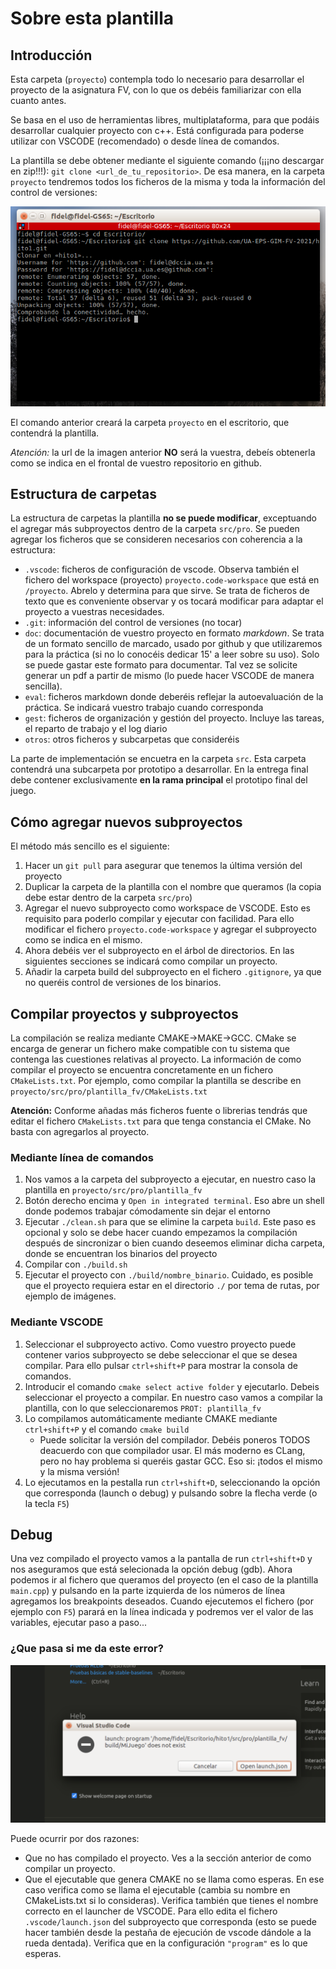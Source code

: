 # Sobre esta plantilla

## Introducción
Esta carpeta (`proyecto`) contempla todo lo necesario para desarrollar el proyecto de la asignatura FV, con lo que os debéis familiarizar con ella cuanto antes. 

Se basa en el uso de herramientas libres, multiplataforma, para que podáis desarrollar cualquier proyecto con c++. Está configurada para poderse utilizar con VSCODE (recomendado) o desde línea de comandos.

La plantilla se debe obtener mediante el siguiente comando (¡¡¡no descargar en zip!!!): `git clone <url_de_tu_repositorio>`. De esa manera, en la carpeta `proyecto` tendremos todos los ficheros de la misma y toda la información del control de versiones:

![](/otros/img/paso1.png)

El comando anterior creará la carpeta `proyecto` en el escritorio, que contendrá la plantilla.

*Atención:* la url de la imagen anterior **NO** será la vuestra, debeís obtenerla como se indica en el frontal de vuestro repositorio en github.

## Estructura de carpetas
La estructura de carpetas la plantilla **no se puede modificar**, exceptuando el agregar más subproyectos dentro de la carpeta `src/pro`. Se pueden agregar los ficheros que se consideren necesarios con coherencia a la estructura:

* `.vscode`: ficheros de configuración de vscode.  Observa también el fichero del workspace (proyecto) `proyecto.code-workspace` que está en `/proyecto`. Abrelo y determina para que sirve. Se trata de ficheros de texto que es conveniente observar y os tocará modificar para adaptar el proyecto a vuestras necesidades.
* `.git`: información del control de versiones (no tocar)
* `doc`: documentación de vuestro proyecto en formato *markdown*. Se trata de un formato sencillo de marcado, usado por github y que utilizaremos para la práctica (si no lo conocéis dedicar 15' a leer sobre su uso). Solo se puede gastar este formato para documentar. Tal vez se solicite generar un pdf a partir de mismo (lo puede hacer VSCODE de manera sencilla).
* `eval`: ficheros markdown donde deberéis reflejar la autoevaluación de la práctica. Se indicará vuestro trabajo cuando corresponda
* `gest`: ficheros de organización y gestión del proyecto. Incluye las tareas, el reparto de trabajo y el log diario
* `otros`: otros ficheros y subcarpetas que consideréis

La parte de implementación se encuetra en la carpeta `src`. Esta carpeta contendrá una subcarpeta por prototipo a desarrollar. En la entrega final debe contener exclusivamente **en la rama principal** el prototipo final del juego.

## Cómo agregar nuevos subproyectos
El método más sencillo es el siguiente:

1. Hacer un `git pull` para asegurar que tenemos la última versión del proyecto
2. Duplicar la carpeta de la plantilla con el nombre que queramos (la copia debe estar dentro de la carpeta `src/pro`)
3. Agregar el nuevo subproyecto como workspace de VSCODE. Esto es requisito para poderlo compilar y ejecutar con facilidad. Para ello modificar el fichero `proyecto.code-workspace` y agregar el subproyecto como se indica en el mismo.
4. Ahora debéis ver el subproyecto en el árbol de directorios. En las siguientes secciones se indicará como compilar un proyecto.
5. Añadir la carpeta build del subproyecto en el fichero `.gitignore`, ya que no queréis control de versiones de los binarios.

## Compilar proyectos y subproyectos
La compilación se realiza mediante CMAKE->MAKE->GCC. CMake se encarga de generar un fichero make compatible con tu sistema que contenga las cuestiones relativas al proyecto. La información de como compilar el proyecto se encuentra concretamente en un fichero `CMakeLists.txt`. Por ejemplo, como compilar la plantilla se describe en `proyecto/src/pro/plantilla_fv/CMakeLists.txt`

**Atención:** Conforme añadas más ficheros fuente o librerias tendrás que editar el fichero `CMakeLists.txt` para que tenga constancia el CMake. No basta con agregarlos al proyecto.

### Mediante línea de comandos
1. Nos vamos a la carpeta del subproyecto a ejecutar, en nuestro caso la plantilla en `proyecto/src/pro/plantilla_fv`
2. Botón derecho encima y `Open in integrated terminal`. Eso abre un shell donde podemos trabajar cómodamente sin dejar el entorno
3. Ejecutar `./clean.sh` para que se elimine la carpeta `build`. Este paso es opcional y solo se debe hacer cuando empezamos la compilación después de sincronizar o bien cuando deseemos eliminar dicha carpeta, donde se encuentran los binarios del proyecto
4. Compilar con `./build.sh` 
5. Ejecutar el proyecto con `./build/nombre_binario`. Cuidado, es posible que el proyecto requiera estar en el directorio `./` por tema de rutas, por ejemplo de imágenes.
   
### Mediante VSCODE
1. Seleccionar el subproyecto activo. Como vuestro proyecto puede contener varios subproyecto se debe seleccionar el que se desea compilar. Para ello pulsar `ctrl+shift+P` para mostrar la consola de comandos. 
2. Introducir el comando `cmake select active folder` y ejecutarlo. Debeis seleccionar el proyecto a compilar. En nuestro caso vamos a compilar la plantilla, con lo que seleccionaremos `PROT: plantilla_fv`
3. Lo compilamos automáticamente mediante CMAKE mediante `ctrl+shift+P` y el comando `cmake build`
    * Puede solicitar la versión del compilador. Debéis poneros TODOS deacuerdo con que compilador usar. El más moderno es CLang, pero no hay problema si queréis gastar GCC. Eso si: ¡todos el mismo y la misma versión!
4. Lo ejecutamos en la pestalla run `ctrl+shift+D`, seleccionando la opción que corresponda (launch o debug) y pulsando sobre la flecha verde (o la tecla `F5`)

## Debug
Una vez compilado el proyecto vamos a la pantalla de run `ctrl+shift+D` y nos aseguramos que está selecionada la opción debug (gdb). Ahora podemos ir al fichero que queramos del proyecto (en el caso de la plantilla `main.cpp`) y pulsando en la parte izquierda de los números de línea agregamos los breakpoints deseados. Cuando ejecutemos el fichero (por ejemplo con `F5`) parará en la línea indicada y podremos ver el valor de las variables, ejecutar paso a paso...

### ¿Que pasa si me da este error?
![](/otros/img/err1.png)

Puede ocurrir por dos razones:
* Que no has compilado el proyecto. Ves a la sección anterior de como compilar un proyecto.
* Que el ejecutable que genera CMAKE no se llama como esperas. En ese caso verifica como se llama el ejecutable (cambia su nombre en CMakeLists.txt si lo consideras). Verifica también que tienes el nombre correcto en el launcher de VSCODE. Para ello edita el fichero `.vscode/launch.json` del subproyecto que corresponda (esto se puede hacer también desde la pestaña de ejecución de vscode dándole a la rueda dentada). Verifica que en la configuración `"program"` es lo que esperas.